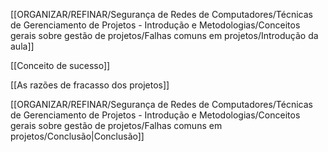 [[ORGANIZAR/REFINAR/Segurança de Redes de Computadores/Técnicas de Gerenciamento de Projetos - Introdução e Metodologias/Conceitos gerais sobre gestão de projetos/Falhas comuns em projetos/Introdução da aula]]

[[Conceito de sucesso]]

[[As razões de fracasso dos projetos]]

[[ORGANIZAR/REFINAR/Segurança de Redes de Computadores/Técnicas de Gerenciamento de Projetos - Introdução e Metodologias/Conceitos gerais sobre gestão de projetos/Falhas comuns em projetos/Conclusão|Conclusão]]